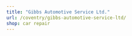 ```yaml
---
title: "Gibbs Automotive Service Ltd."
url: /coventry/gibbs-automotive-service-ltd/
shop: car repair
---
```

